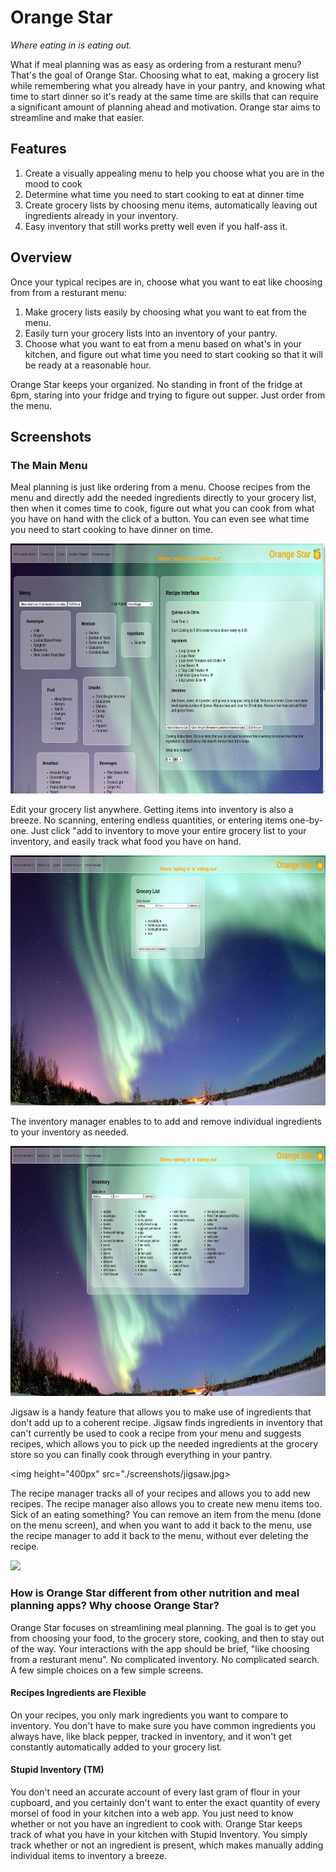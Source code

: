 # Orange Star
*Where eating in is eating out.*

What if meal planning was as easy as ordering from a resturant menu? That's the goal of Orange Star. Choosing what to eat, making a grocery list while remembering what you already have in your pantry, and knowing what time to start dinner so it's ready at the same time are skills that can require a significant amount of planning ahead and motivation. Orange star aims to streamline and make that easier.

## Features

1. Create a visually appealing menu to help you choose what you are in the mood to cook
2. Determine what time you need to start cooking to eat at dinner time
3. Create grocery lists by choosing menu items, automatically leaving out ingredients already in your inventory.
4. Easy inventory that still works pretty well even if you half-ass it.

## Overview

Once your typical recipes are in, choose what you want to eat like choosing from from a resturant menu:

1. Make grocery lists easily by choosing what you want to eat from the menu.
2. Easily turn your grocery lists into an inventory of your pantry. 
3. Choose what you want to eat from a menu based on what's in your kitchen, and figure out what time you need to start cooking so that it will be ready at a reasonable hour. 
    
Orange Star keeps your organized. No standing in front of the fridge at 6pm, staring into your fridge and trying to figure out supper. Just order from the menu.

## Screenshots

### The Main Menu

Meal planning is just like ordering from a menu. Choose recipes from the menu and directly add the needed ingredients directly to your grocery list, then when it comes time to cook, figure out what you can cook from what you have on hand with the click of a button. You can even see what time you need to start cooking to have dinner on time.

<img height="400px" src="./screenshots/main-menu.jpg">

Edit your grocery list anywhere. Getting items into inventory is also a breeze. No scanning, entering endless quantities, or entering items one-by-one. Just click "add to inventory to move your entire grocery list to your inventory, and easily track what food you have on hand.

<img height="400px" src="./screenshots/grocery-list.jpg">

The inventory manager enables to to add and remove individual ingredients to your inventory as needed.

<img height="400px" src="./screenshots/inventory.jpg">

Jigsaw is a handy feature that allows you to make use of ingredients that don't add up to a coherent recipe. Jigsaw finds ingredients in inventory that can't currently be used to cook a recipe from your menu and suggests recipes, which allows you to pick up the needed ingredients at the grocery store so you can finally cook through everything in your pantry.

<img height="400px" src="./screenshots/jigsaw.jpg>

The recipe manager tracks all of your recipes and allows you to add new recipes. The recipe manager also allows you to create new menu items too. Sick of an eating something? You can remove an item from the menu (done on the menu screen), and when you want to add it back to the menu, use the recipe manager to add it back to the menu, without ever deleting the recipe.

<img height="400px" src="./screenshots/recipe-manager.jpg">

### How is Orange Star different from other nutrition and meal planning apps? Why choose Orange Star?

Orange Star focuses on streamlining meal planning. The goal is to get you from choosing your food, to the grocery store, cooking, and then to stay out of the way. Your interactions with the app should be brief, "like choosing from a resturant menu". No complicated inventory. No complicated search. A few simple choices on a few simple screens.

#### Recipes Ingredients are Flexible

On your recipes, you only mark ingredients you want to compare to inventory. You don't have to make sure you have common ingredients you always have, like black pepper, tracked in inventory, and it won't get constantly automatically added to your grocery list.

#### Stupid Inventory (TM)

You don't need an accurate account of every last gram of flour in your cupboard, and you certainly don't want to enter the exact quantity of every morsel of food in your kitchen into a web app. You just need to know whether or not you have an ingredient to cook with. Orange Star keeps track of what you have in your kitchen with Stupid Inventory. You simply track whether or not an ingredient is present, which makes manually adding individual items to inventory a breeze.